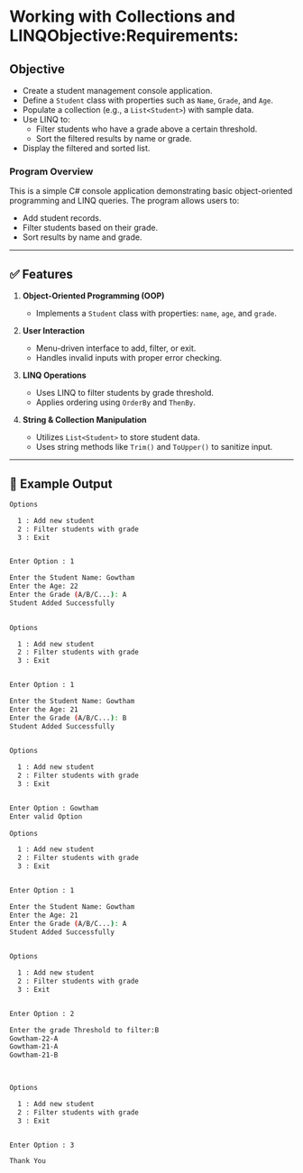 # Working with Collections and LINQObjective:Requirements:

## Objective
- Create a student management console application.
- Define a `Student` class with properties such as `Name`, `Grade`, and `Age`.
- Populate a collection (e.g., a `List<Student>`) with sample data.
- Use LINQ to:
    - Filter students who have a grade above a certain threshold.
    - Sort the filtered results by name or grade.
- Display the filtered and sorted list.

### Program Overview 

 This is a simple C# console application demonstrating basic object-oriented programming and LINQ queries. The program allows users to:
- Add student records.
- Filter students based on their grade.
- Sort results by name and grade.

---

## ✅  Features

1. **Object-Oriented Programming (OOP)**
   - Implements a `Student` class with properties: `name`, `age`, and `grade`.

2. **User Interaction**
   - Menu-driven interface to add, filter, or exit.
   - Handles invalid inputs with proper error checking.

3. **LINQ Operations**
   - Uses LINQ to filter students by grade threshold.
   - Applies ordering using `OrderBy` and `ThenBy`.

4. **String & Collection Manipulation**
   - Utilizes `List<Student>` to store student data.
   - Uses string methods like `Trim()` and `ToUpper()` to sanitize input.

---
## 📝 Example Output
```sh
Options 

  1 : Add new student 
  2 : Filter students with grade 
  3 : Exit 


Enter Option : 1      

Enter the Student Name: Gowtham
Enter the Age: 22
Enter the Grade (A/B/C...): A
Student Added Successfully

 
Options 

  1 : Add new student 
  2 : Filter students with grade 
  3 : Exit 


Enter Option : 1

Enter the Student Name: Gowtham
Enter the Age: 21
Enter the Grade (A/B/C...): B
Student Added Successfully

 
Options 

  1 : Add new student 
  2 : Filter students with grade 
  3 : Exit 


Enter Option : Gowtham
Enter valid Option
 
Options 

  1 : Add new student 
  2 : Filter students with grade 
  3 : Exit 


Enter Option : 1

Enter the Student Name: Gowtham   
Enter the Age: 21
Enter the Grade (A/B/C...): A
Student Added Successfully

 
Options 

  1 : Add new student 
  2 : Filter students with grade 
  3 : Exit 


Enter Option : 2

Enter the grade Threshold to filter:B
Gowtham-22-A
Gowtham-21-A
Gowtham-21-B


 
Options 

  1 : Add new student 
  2 : Filter students with grade 
  3 : Exit 


Enter Option : 3

Thank You
```




